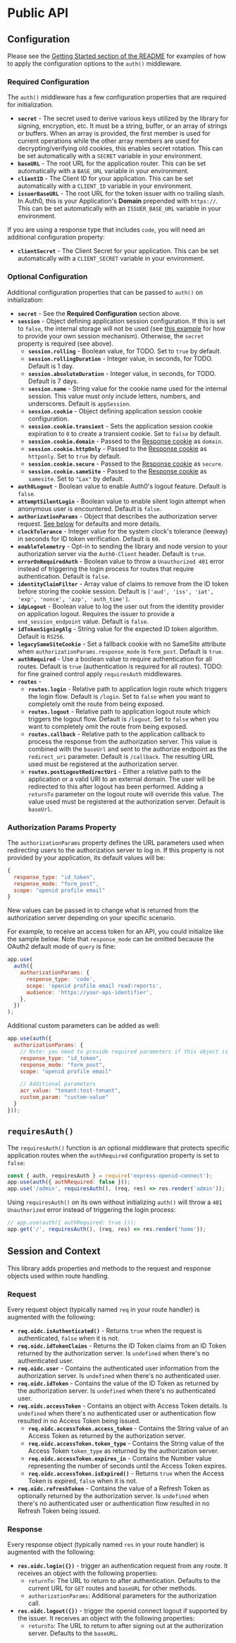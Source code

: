# Public API

## Configuration

Please see the [Getting Started section of the README](https://github.com/auth0/express-openid-connect#getting-started) for examples of how to apply the configuration options to the `auth()` middleware.

### Required Configuration

The `auth()` middleware has a few configuration properties that are required for initialization.

- **`secret`** - The secret used to derive various keys utilized by the library for signing, encryption, etc. It must be a string, buffer, or an array of strings or buffers. When an array is provided, the first member is used for current operations while the other array members are used for decrypting/verifying old cookies, this enables secret rotation. This can be set automatically with a `SECRET` variable in your environment.
- **`baseURL`** - The root URL for the application router. This can be set automatically with a `BASE_URL` variable in your environment.
- **`clientID`** - The Client ID for your application. This can be set automatically with a `CLIENT_ID` variable in your environment.
- **`issuerBaseURL`** - The root URL for the token issuer with no trailing slash. In Auth0, this is your Application's **Domain** prepended with `https://`. This can be set automatically with an `ISSUER_BASE_URL` variable in your environment.

If you are using a response type that includes `code`, you will need an additional configuration property:

- **`clientSecret`** - The Client Secret for your application. This can be set automatically with a `CLIENT_SECRET` variable in your environment.

### Optional Configuration

Additional configuration properties that can be passed to `auth()` on initialization:

- **`secret`** - See the **Required Configuration** section above.
- **`session`** - Object defining application session configuration. If this is set to `false`, the internal storage will not be used (see [this example](https://github.com/auth0/express-openid-connect/blob/master/EXAMPLES.md#4-custom-user-session-handling) for how to provide your own session mechanism). Otherwise, the `secret` property is required (see above).
  - **`session.rolling`** - Boolean value, for TODO. Set to `true` by default.
  - **`session.rollingDuration`** - Integer value, in seconds, for TODO. Default is 1 day.
  - **`session.absoluteDuration`** - Integer value, in seconds, for TODO. Default is 7 days.
  - **`session.name`** - String value for the cookie name used for the internal session. This value must only include letters, numbers, and underscores. Default is `appSession`.
  - **`session.cookie`** - Object defining application session cookie configuration.
  - **`session.cookie.transient`** - Sets the application session cookie expiration to `0` to create a transient cookie. Set to `false` by default.
  - **`session.cookie.domain`** - Passed to the [Response cookie](https://expressjs.com/en/api.html#res.cookie) as `domain`.
  - **`session.cookie.httpOnly`** - Passed to the [Response cookie](https://expressjs.com/en/api.html#res.cookie) as `httponly`. Set to `true` by default.
  - **`session.cookie.secure`** - Passed to the [Response cookie](https://expressjs.com/en/api.html#res.cookie) as `secure`.
  - **`session.cookie.sameSite`** - Passed to the [Response cookie](https://expressjs.com/en/api.html#res.cookie) as `samesite`. Set to `"Lax"` by default.
- **`auth0Logout`** - Boolean value to enable Auth0's logout feature. Default is `false`.
- **`attemptSilentLogin`** - Boolean value to enable silent login attempt when anonymous user is encountered. Default is `false`.
- **`authorizationParams`** - Object that describes the authorization server request. [See below](#authorization-params-property) for defaults and more details.
- **`clockTolerance`** - Integer value for the system clock's tolerance (leeway) in seconds for ID token verification. Default is `60`.
- **`enableTelemetry`** - Opt-in to sending the library and node version to your authorization server via the `Auth0-Client` header. Default is `true`.
- **`errorOnRequiredAuth`** - Boolean value to throw a `Unauthorized 401` error instead of triggering the login process for routes that require authentication. Default is `false`.
- **`identityClaimFilter`** - Array value of claims to remove from the ID token before storing the cookie session. Default is `['aud', 'iss', 'iat', 'exp', 'nonce', 'azp', 'auth_time']`.
- **`idpLogout`** - Boolean value to log the user out from the identity provider on application logout. Requires the issuer to provide a `end_session_endpoint` value. Default is `false`.
- **`idTokenSigningAlg`** - String value for the expected ID token algorithm. Default is `RS256`.
- **`legacySameSiteCookie`** - Set a fallback cookie with no SameSite attribute when `authorizationParams.response_mode` is `form_post`. Default is `true`.
- **`authRequired`** - Use a boolean value to require authentication for all routes. Default is `true` (authentication is required for all routes). TODO: for fine grained control apply `requiresAuth` middlewares.
- **`routes`** -
  - **`routes.login`** - Relative path to application login route which triggers the login flow. Default is `/login`. Set to `false` when you want to completely omit the route from being exposed.
  - **`routes.logout`** - Relative path to application logout route which triggers the logout flow. Default is `/logout`. Set to `false` when you want to completely omit the route from being exposed.
  - **`routes.callback`** - Relative path to the application callback to process the response from the authorization server. This value is combined with the `baseUrl` and sent to the authorize endpoint as the `redirect_uri` parameter. Default is `/callback`. The resulting URL used must be registered at the authorization server.
  - **`routes.postLogoutRedirectUri`** - Either a relative path to the application or a valid URI to an external domain. The user will be redirected to this after logout has been performed. Adding a `returnTo` parameter on the logout route will override this value. The value used must be registered at the authorization server. Default is `baseUrl`.

### Authorization Params Property

The `authorizationParams` property defines the URL parameters used when redirecting users to the authorization server to log in. If this property is not provided by your application, its default values will be:

```js
{
  response_type: "id_token",
  response_mode: "form_post",
  scope: "openid profile email"
}
```

New values can be passed in to change what is returned from the authorization server depending on your specific scenario.

For example, to receive an access token for an API, you could initialize like the sample below. Note that `response_mode` can be omitted because the OAuth2 default mode of `query` is fine:

```js
app.use(
  auth({
    authorizationParams: {
      response_type: 'code',
      scope: 'openid profile email read:reports',
      audience: 'https://your-api-identifier',
    },
  })
);
```

Additional custom parameters can be added as well:

```js
app.use(auth({
  authorizationParams: {
    // Note: you need to provide required parameters if this object is set.
    response_type: "id_token",
    response_mode: "form_post",
    scope: "openid profile email"

    // Additional parameters
    acr_value: "tenant:test-tenant",
    custom_param: "custom-value"
  }
}));
```

## `requiresAuth()`

The `requiresAuth()` function is an optional middleware that protects specific application routes when the `authRequired` configuration property is set to `false`:

```js
const { auth, requiresAuth } = require('express-openid-connect');
app.use(auth({ authRequired: false }));
app.use('/admin', requiresAuth(), (req, res) => res.render('admin'));
```

Using `requiresAuth()` on its own without initializing `auth()` will throw a `401 Unauthorized` error instead of triggering the login process:

```js
// app.use(auth({ authRequired: true }));
app.get('/', requiresAuth(), (req, res) => res.render('home'));
```

## Session and Context

This library adds properties and methods to the request and response objects used within route handling.

### Request

Every request object (typically named `req` in your route handler) is augmented with the following:

- **`req.oidc.isAuthenticated()`** - Returns `true` when the request is authenticated, `false` when it is not.
- **`req.oidc.idTokenClaims`** - Returns the ID Token claims from an ID Token returned by the authorization server. Is `undefined` when there's no authenticated user.
- **`req.oidc.user`** - Contains the authenticated user information from the authorization server. Is `undefined` when there's no authenticated user.
- **`req.oidc.idToken`** - Contains the value of the ID Token as returned by the authorization server. Is `undefined` when there's no authenticated user.
- **`req.oidc.accessToken`** - Contains an object with Access Token details. Is `undefined` when there's no authenticated user or authentication flow resulted in no Access Token being issued.
  - **`req.oidc.accessToken.access_token`** - Contains the String value of an Access Token as returned by the authorization server.
  - **`req.oidc.accessToken.token_type`** - Contains the String value of the Access Token `token_type` as returned by the authorization server.
  - **`req.oidc.accessToken.expires_in`** - Contains the Number value representing the number of seconds until the Access Token expires.
  - **`req.oidc.accessToken.isExpired()`** - Returns `true` when the Access Token is expired, `false` when it is not.
- **`req.oidc.refreshToken`** - Contains the value of a Refresh Token as optionally returned by the authorization server. Is `undefined` when there's no authenticated user or authentication flow resulted in no Refresh Token being issued.

### Response

Every response object (typically named `res` in your route handler) is augmented with the following:

- **`res.oidc.login({})`** - trigger an authentication request from any route. It receives an object with the following properties:
  - `returnTo`: The URL to return to after authentication. Defaults to the current URL for `GET` routes and `baseURL` for other methods.
  - `authorizationParams`: Additional parameters for the authorization call.
- **`res.oidc.logout({})`** - trigger the openid connect logout if supported by the issuer. It receives an object with the following properties:
  - `returnTo`: The URL to return to after signing out at the authorization server. Defaults to the `baseURL`.
